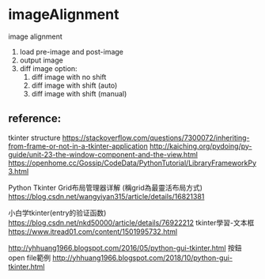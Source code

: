 # imageAlignment
image alignment
1. load pre-image and post-image
2. output image
3. diff image option: 
    1. diff image with no shift
    2. diff image with shift (auto)
    3. diff image with shift (manual)

## reference:
tkinter structure
https://stackoverflow.com/questions/7300072/inheriting-from-frame-or-not-in-a-tkinter-application
http://kaiching.org/pydoing/py-guide/unit-23-the-window-component-and-the-view.html
https://openhome.cc/Gossip/CodeData/PythonTutorial/LibraryFrameworkPy3.html

Python Tkinter Grid布局管理器详解 (稱grid為最靈活布局方式)
https://blog.csdn.net/wangyiyan315/article/details/16821381


小白学tkinter(entry的验证函数)
https://blog.csdn.net/nkd50000/article/details/76922212
tkinter學習-文本框
https://www.itread01.com/content/1501995732.html

http://yhhuang1966.blogspot.com/2016/05/python-gui-tkinter.html
按鈕open file範例
http://yhhuang1966.blogspot.com/2018/10/python-gui-tkinter.html  
